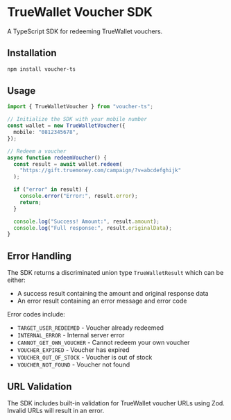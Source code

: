 # TrueWallet Voucher SDK

A TypeScript SDK for redeeming TrueWallet vouchers.

## Installation

```bash
npm install voucher-ts
```

## Usage

```typescript
import { TrueWalletVoucher } from "voucher-ts";

// Initialize the SDK with your mobile number
const wallet = new TrueWalletVoucher({
  mobile: "0812345678",
});

// Redeem a voucher
async function redeemVoucher() {
  const result = await wallet.redeem(
    "https://gift.truemoney.com/campaign/?v=abcdefghijk"
  );

  if ("error" in result) {
    console.error("Error:", result.error);
    return;
  }

  console.log("Success! Amount:", result.amount);
  console.log("Full response:", result.originalData);
}
```

## Error Handling

The SDK returns a discriminated union type `TrueWalletResult` which can be either:

- A success result containing the amount and original response data
- An error result containing an error message and error code

Error codes include:

- `TARGET_USER_REDEEMED` - Voucher already redeemed
- `INTERNAL_ERROR` - Internal server error
- `CANNOT_GET_OWN_VOUCHER` - Cannot redeem your own voucher
- `VOUCHER_EXPIRED` - Voucher has expired
- `VOUCHER_OUT_OF_STOCK` - Voucher is out of stock
- `VOUCHER_NOT_FOUND` - Voucher not found

## URL Validation

The SDK includes built-in validation for TrueWallet voucher URLs using Zod. Invalid URLs will result in an error.
